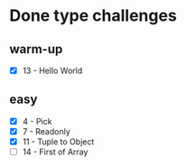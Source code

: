 # Done type challenges

## warm-up

- [x] 13 - Hello World

## easy

- [x] 4 - Pick
- [x] 7 - Readonly
- [x] 11 - Tuple to Object
- [ ] 14 - First of Array
